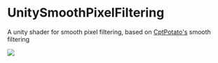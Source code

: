 # UnitySmoothPixelFiltering
 A unity shader for smooth pixel filtering, based on [CptPotato's](https://github.com/CptPotato/GodotThings) smooth filtering
 
 ![](https://media.giphy.com/media/bsGOLC1bqsaZ34Vy8X/giphy.gif)
